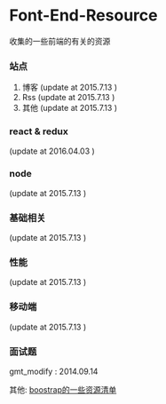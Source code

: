 Font-End-Resource
================

收集的一些前端的有关的资源


### 站点

1. 博客 (update at 2015.7.13 )
2. Rss  (update at 2015.7.13 )
3. 其他 (update at 2015.7.13 )


### react & redux
(update at 2016.04.03 )

### node
(update at 2015.7.13 )

### 基础相关
(update at 2015.7.13 )

### 性能
(update at 2015.7.13 )

### 移动端
(update at 2015.7.13 )

### 面试题
gmt_modify : 2014.09.14


其他: [boostrap的一些资源清单](http://tankpt.github.io/2014/05/19/20140519_bootstrap/)
